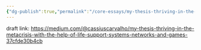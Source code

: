 ```yaml
---
{"dg-publish":true,"permalink":"/core-essays/my-thesis-thriving-in-the-metacrisis-and-facilitating-the-regenerative-transition-with-the-help-of-life-support-systems-networks-and-games/","created":"2023-08-24T14:50:27.533-03:00","updated":"2024-03-29T22:36:47.291-03:00"}
---
```


draft link: https://medium.com/@cassiuscarvalho/my-thesis-thriving-in-the-metacrisis-with-the-help-of-life-support-systems-networks-and-games-37cfde30b4cb